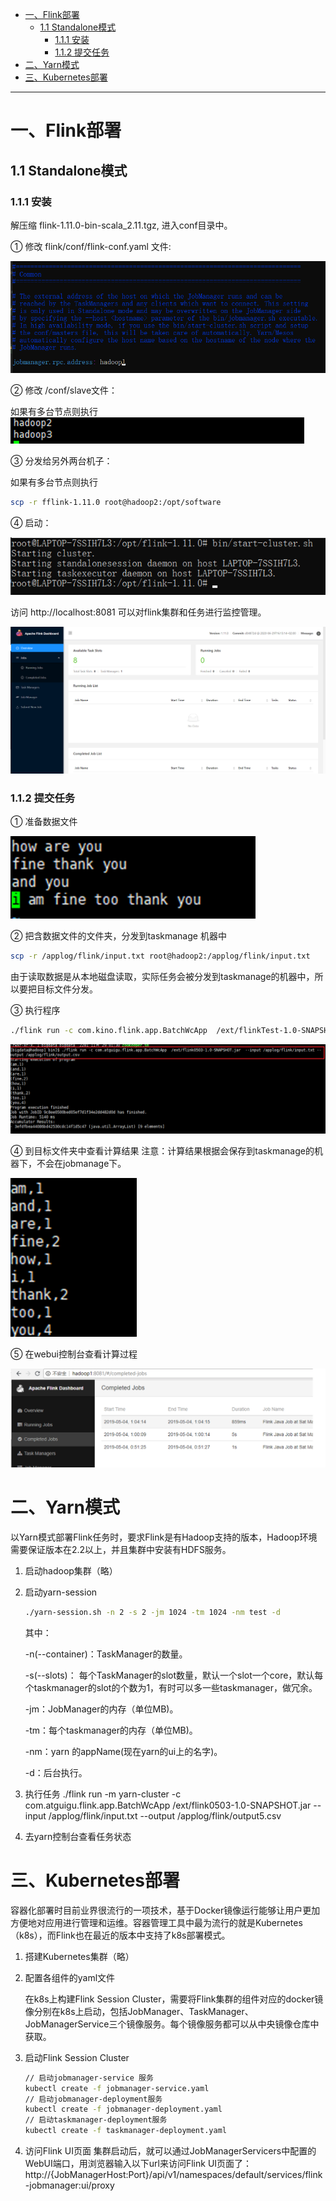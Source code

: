 

* [一、Flink部署](#%E4%B8%80flink%E9%83%A8%E7%BD%B2)
  * [1\.1 Standalone模式](#11-standalone%E6%A8%A1%E5%BC%8F)
    * [1\.1\.1 安装](#111-%E5%AE%89%E8%A3%85)
    * [1\.1\.2 提交任务](#112-%E6%8F%90%E4%BA%A4%E4%BB%BB%E5%8A%A1)
* [二、Yarn模式](#%E4%BA%8Cyarn%E6%A8%A1%E5%BC%8F)
* [三、Kubernetes部署](#%E4%B8%89kubernetes%E9%83%A8%E7%BD%B2)

---

# 一、Flink部署 
## 1.1 Standalone模式
### 1.1.1 安装
解压缩  flink-1.11.0-bin-scala_2.11.tgz, 进入conf目录中。

① 修改 flink/conf/flink-conf.yaml 文件:

![flink-conf.yaml](../../img/flink/flink-conf.yaml.png)
 
② 修改 /conf/slave文件：

如果有多台节点则执行
![fink-slave](../../img/flink/fink-slave.png)
 
③ 分发给另外两台机子：

如果有多台节点则执行
```bash
scp -r fflink-1.11.0 root@hadoop2:/opt/software
```
 
④ 启动：

![启动flink](../../img/flink/启动flink.png)
 
访问 http://localhost:8081 可以对flink集群和任务进行监控管理。

![监控管理](../../img/flink/监控管理.png)

 

### 1.1.2 提交任务

① 准备数据文件

![准备数据文件](../../img/flink/准备数据文件.png)

 
② 把含数据文件的文件夹，分发到taskmanage 机器中

```bash
scp -r /applog/flink/input.txt root@hadoop2:/applog/flink/input.txt
```

由于读取数据是从本地磁盘读取，实际任务会被分发到taskmanage的机器中，所以要把目标文件分发。

③ 执行程序 
```bash
./flink run -c com.kino.flink.app.BatchWcApp  /ext/flinkTest-1.0-SNAPSHOT.jar  --input /applog/flink/input.txt --output /applog/flink/output.csv
```

![fink-run](../../img/flink/fink-run.png)
 
④ 到目标文件夹中查看计算结果
注意：计算结果根据会保存到taskmanage的机器下，不会在jobmanage下。
 
![查看结果](../../img/flink/查看结果.png)

⑤ 在webui控制台查看计算过程 

![在web看结果](../../img/flink/在web看结果.png)
 

# 二、Yarn模式
以Yarn模式部署Flink任务时，要求Flink是有Hadoop支持的版本，Hadoop环境需要保证版本在2.2以上，并且集群中安装有HDFS服务。
1)	启动hadoop集群（略）
2)	启动yarn-session
    ```bash
    ./yarn-session.sh -n 2 -s 2 -jm 1024 -tm 1024 -nm test -d
    ```
    其中：

    -n(--container)：TaskManager的数量。

    -s(--slots)：	每个TaskManager的slot数量，默认一个slot一个core，默认每个taskmanager的slot的个数为1，有时可以多一些taskmanager，做冗余。

    -jm：JobManager的内存（单位MB)。

    -tm：每个taskmanager的内存（单位MB)。

    -nm：yarn 的appName(现在yarn的ui上的名字)。 

    -d：后台执行。

 
3)	执行任务
./flink run  -m yarn-cluster -c com.atguigu.flink.app.BatchWcApp  /ext/flink0503-1.0-SNAPSHOT.jar  --input /applog/flink/input.txt --output /applog/flink/output5.csv

 
4)	去yarn控制台查看任务状态
 

# 三、Kubernetes部署
容器化部署时目前业界很流行的一项技术，基于Docker镜像运行能够让用户更加方便地对应用进行管理和运维。容器管理工具中最为流行的就是Kubernetes（k8s），而Flink也在最近的版本中支持了k8s部署模式。

1. 搭建Kubernetes集群（略）

2. 配置各组件的yaml文件

    在k8s上构建Flink Session Cluster，需要将Flink集群的组件对应的docker镜像分别在k8s上启动，包括JobManager、TaskManager、JobManagerService三个镜像服务。每个镜像服务都可以从中央镜像仓库中获取。

3. 启动Flink Session Cluster
    ```bash
    // 启动jobmanager-service 服务
    kubectl create -f jobmanager-service.yaml
    // 启动jobmanager-deployment服务
    kubectl create -f jobmanager-deployment.yaml
    // 启动taskmanager-deployment服务
    kubectl create -f taskmanager-deployment.yaml
    ```

4. 访问Flink UI页面
集群启动后，就可以通过JobManagerServicers中配置的WebUI端口，用浏览器输入以下url来访问Flink UI页面了：
http://{JobManagerHost:Port}/api/v1/namespaces/default/services/flink-jobmanager:ui/proxy
